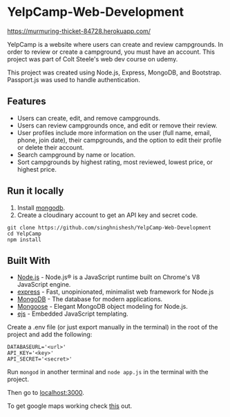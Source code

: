 # YelpCamp-Web-Development


https://murmuring-thicket-84728.herokuapp.com/

YelpCamp is a website where users can create and review campgrounds. In order to review or create a campground, you must have an account. This project was part of Colt Steele's web dev course on udemy.  

This project was created using Node.js, Express, MongoDB, and Bootstrap. Passport.js was used to handle authentication.  

## Features
* Users can create, edit, and remove campgrounds.
* Users can review campgrounds once, and edit or remove their review.
* User profiles include more information on the user (full name, email, phone, join date), their campgrounds, and the option to edit their profile or delete their account.
* Search campground by name or location.
* Sort campgrounds by highest rating, most reviewed, lowest price, or highest price.

## Run it locally
1. Install [mongodb](https://www.mongodb.com/).
2. Create a cloudinary account to get an API key and secret code.

```
git clone https://github.com/singhnishesh/YelpCamp-Web-Development
cd YelpCamp
npm install
```
## Built With

- [Node.js](https://nodejs.org) - Node.js® is a JavaScript runtime built on Chrome's V8 JavaScript engine.
- [express](https://expressjs.com//) - Fast, unopinionated, minimalist web framework for Node.js
- [MongoDB](https://www.mongodb.com/) - The database for
  modern applications.
- [Mongoose](https://mongoosejs.com/) - Elegant MongoDB object modeling for Node.js.
- [ejs](https://ejs.co/) - Embedded JavaScript templating.

Create a .env file (or just export manually in the terminal) in the root of the project and add the following:  

```
DATABASEURL='<url>'
API_KEY='<key>'
API_SECRET='<secret>'
```

Run ```mongod``` in another terminal and ```node app.js``` in the terminal with the project.  

Then go to [localhost:3000](http://localhost:3000/).

To get google maps working check [this](https://github.com/nax3t/google-maps-api) out.
